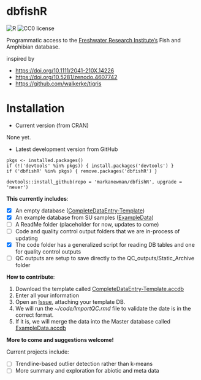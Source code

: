 # dbfishR

![R](https://img.shields.io/badge/R-4.0.x-blue)
![CC0 license](https://img.shields.io/badge/License-CC0-green.svg)

Programmatic access to the [Freshwater Research Institute’s](https://www.susqu.edu/academics/centers-and-programs/freshwater-research-institute/) Fish and Amphibian database.


inspired by

* https://doi.org/10.1111/2041-210X.14226
* https://doi.org/10.5281/zenodo.4607742
* https://github.com/walkerke/tigris

# Installation

* Current version (from CRAN)

None yet.

* Latest development version from GitHub

```{r}
pkgs <- installed.packages()
if (!('devtools' %in% pkgs)) { install.packages('devtools') }
if ('dbfishR' %in% pkgs) { remove.packages('dbfishR') }

devtools::install_github(repo = 'markanewman/dbfishR', upgrade = 'never')
```



**This currently includes**:

- [x] An empty database ([CompleteDataEntry-Template](https://github.com/Team-FRI/UW-Data-Entry/releases/tag/V1))
- [x] An example database from SU samples ([ExampleData](https://github.com/Team-FRI/UW-Data-Entry/releases/tag/V1))
- [ ] A ReadMe folder (placeholder for now, updates to come)
- [ ] Code and quality control output folders that we are in-process of updating
- [x] The code folder has a generalized script for reading DB tables and one for quality control outputs
- [ ] QC outputs are setup to save directly to the QC_outputs/Static_Archive folder

**How to contribute**:

1. Download the template called [CompleteDataEntry-Template.accdb](https://github.com/Team-FRI/UW-Data-Entry/releases/tag/V1) 
2. Enter all your information
3. Open an [Issue](https://github.com/Team-FRI/UW-Data-Entry/issues/new), attaching your template DB.
4. We will run the _~/code/ImportQC.rmd_ file to validate the date is in the correct format.
5. If it is, we will merge the data into the Master database called [ExampleData.accdb](https://github.com/Team-FRI/UW-Data-Entry/releases/tag/V1) 

**More to come and suggestions welcome!**

Current projects include:

- [ ] Trendline-based outlier detection rather than k-means
- [ ] More summary and exploration for abiotic and meta data
